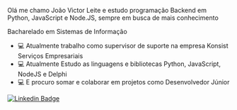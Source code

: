 Olá me chamo João Victor Leite e estudo programação Backend em Python, JavaScript e Node.JS, sempre em busca de mais conhecimento

Bacharelado em Sistemas de Informação

- 💻 Atualmente trabalho como supervisor de suporte na empresa Konsist Serviços Empresariais
- 💻 Atualmente Estudo as linguagens e bibliotecas Python, JavaScript, NodeJS e Delphi
- 💻 E procuro somar e colaborar em projetos como Desenvolvedor Júnior

[![Linkedin Badge](https://img.shields.io/badge/-LinkedIn-blue?style=flat-square&logo=Linkedin&logoColor=white&link=https://www.linkedin.com/in/joãoVictorLeite/)](https://www.linkedin.com/in/joãoVictorLeite/)
